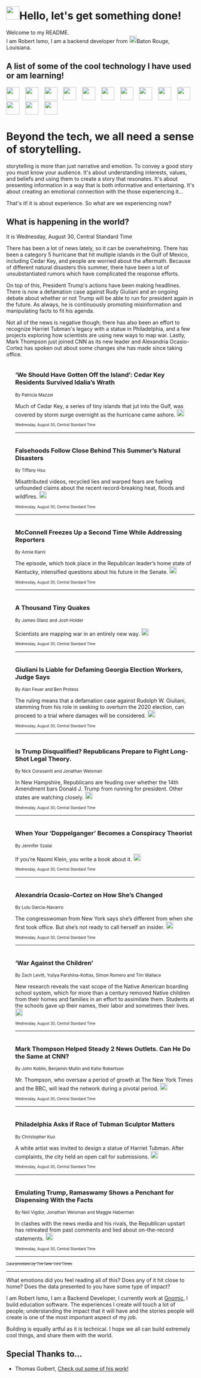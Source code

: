 <h1><img src="https://emojis.slackmojis.com/emojis/images/1643514375/3493/hot-coffee.gif?1643514375" width="35"/>Hello, let's get something done!</h1>

<p>Welcome to my README.<br/>
I am Robert Ismo, I am a backend developer from <img src="https://emojis.slackmojis.com/emojis/images/1638395689/50435/moulin_rouge.png?1638395689" width="20"/>Baton Rouge, Louisiana.</p>
<h2>A list of some of the cool technology I have used or am learning!</h2>
<p>
<img src="https://emojis.slackmojis.com/emojis/images/1643516091/21142/meow_bongotap.gif?1643516091" width="35" alt="">
<img src="https://img.shields.io/badge/Favorite%20Frontend%20Framework-SvelteKit-f83903" alt="">
<img src="https://img.shields.io/badge/Second%20Favorite-Vue-40b581" alt="">
<img src="https://img.shields.io/badge/Most%20Used%20Runtime-Nodejs-78b061" alt="">
<img src="https://emojis.slackmojis.com/emojis/images/1643517416/34482/fire.gif?1643517416" width="35" alt="">
<img src="https://img.shields.io/badge/Javascript%20But%20Better-Typescript-0078ca" alt="">
<img src="https://img.shields.io/badge/Favorite%20Language-Elixir-3e244d" alt="">
<img src="https://img.shields.io/badge/Containerize%20Everything-Docker-6ac9ef" alt="">
<img src="https://emojis.slackmojis.com/emojis/images/1643514596/5999/meow_party.gif?1643514596" width="35" alt="">
<img src="https://img.shields.io/badge/API%20Love%20Language-Graphql-de32a5" alt="">
<img src="https://img.shields.io/badge/Our%20Favorite%20Version%20Controller-Git-e94f33" alt="">
<img src="https://img.shields.io/badge/Favorite%20Database-Redis-d42d1d" alt="">
<img src="https://emojis.slackmojis.com/emojis/images/1643514559/5584/deployparrot.gif?1643514559" width="35" alt="">
<img src="https://img.shields.io/badge/Container%20Interstate-RabbitMQ-f66200" alt="">
<img src="https://img.shields.io/badge/Gotta%20Learn-Kubernetes-316adf" alt="">
<img src="https://img.shields.io/badge/Really%20Mature%20Now-WASM-654fef" alt="">
<img src="https://emojis.slackmojis.com/emojis/images/1666642497/61942/dance_vibe.gif?1666642497" width="35" alt="">
<img src="https://img.shields.io/badge/For%20My%20M1-ARM64-657d96" alt="">
<img src="https://img.shields.io/badge/Loving%20This%20So%20Much-TailwindCSS-17bcb5" alt="">
<img src="https://img.shields.io/badge/Cool%20Build%20Tool-Vite-f9cb24" alt="">
<img src="https://emojis.slackmojis.com/emojis/images/1669231376/62819/working-on-it.gif?1669231376" width="35" alt="">
<img src="https://img.shields.io/badge/Fun%20and%20Easy%20Database-MongoDB-5f8c49" alt="">
<img src="https://img.shields.io/badge/JS%20Life%20Support-NPM-c73737" alt="">
<img src="https://img.shields.io/badge/I%20Liked%20It-DynamoDB-0073b9" alt="">
<img src="https://emojis.slackmojis.com/emojis/images/1643514045/46/question.gif?1643514045" width="35" alt="">
<img src="https://img.shields.io/badge/cool-React-60d6f9" alt="">
<img src="https://img.shields.io/badge/Future%20Big%20Project-Lambda-f37e00" alt="">
<img src="https://img.shields.io/badge/NPM%20But%20Better-PNPM-f1aa07" alt="">
<img src="https://emojis.slackmojis.com/emojis/images/1643514943/9662/fbwow.gif?1643514943" width="35" alt="">
<img src="https://img.shields.io/badge/First%20Language-C-662079" alt="">
<img src="https://img.shields.io/badge/Where%20I%20Deploy%20Frontend-Vercel-000000" alt="">
<img src="https://img.shields.io/badge/Who%20Does%20not%20Want%20an%20App-Swift-f9492a" alt="">
<img src="https://emojis.slackmojis.com/emojis/images/1643514058/151/javascript.png?1643514058" width="35" alt="">
<img src="https://img.shields.io/badge/cool-Python-fbd542" alt="">
<img src="https://img.shields.io/badge/Favorite%20Something-Stripe-656cdc" alt="">
<img src="https://img.shields.io/badge/Of%20Course-HTML5-ed6327" alt="">
<img src="https://emojis.slackmojis.com/emojis/images/1660415405/60731/bomb.gif?1660415405" width="35" alt="">
<img src="https://img.shields.io/badge/hate-CSS-2964ec" alt="">
<img src="https://img.shields.io/badge/Learning-CircleCI-141215" alt="">
<img src="https://img.shields.io/badge/Learning-Rust-fbbb3b" alt="">
<img src="https://emojis.slackmojis.com/emojis/images/1660415397/60712/writing-hand.gif?1660415397" width="35" alt="">
<img src="https://img.shields.io/badge/Dev%20Browser%20of%20Choice-Firefox-cc4e26" alt="">
<img src="https://img.shields.io/badge/Recoverying%20From%20Windows-UNIX-1781e3" alt="">
<img src="https://img.shields.io/badge/LOVE-LogSeq-90c1c2" alt="">
<img src="https://emojis.slackmojis.com/emojis/images/1643514066/223/kirby.gif?1643514066" width="35" alt="">
<img src="https://img.shields.io/badge/Daily%20Driver-MacOS-e6e6e8" alt="">
<img src="https://img.shields.io/badge/Git%20Server-Github-000000" alt="">
<img src="https://img.shields.io/badge/enjoyable-EC2-f17428" alt="">
<img src="https://emojis.slackmojis.com/emojis/images/1643514239/2069/excited.gif?1643514239" width="35" alt="">
</p>
<h1>Beyond the tech, we all need a sense of storytelling.</h1>
<p>storytelling is more than just narrative and emotion. To convey a good story you must know your audience. It's about understanding interests, values, and beliefs and using them to create a story that resonates. It's about presenting information in a way that is both informative and entertaining. It's about creating an emotional connection with the those experiencing it...</p>
<p>That's it! it is about experience. So what are we experiencing now?</p>
<h2>What is happening in the world?</h2>
<p>It is Wednesday, August 30, Central Standard Time</p>
<p>
There has been a lot of news lately, so it can be overwhelming. There has been a category 5 hurricane that hit multiple islands in the Gulf of Mexico, including Cedar Key, and people are worried about the aftermath. Because of different natural disasters this summer, there have been a lot of unsubstantiated rumors which have complicated the response efforts. 

On top of this, President Trump&#39;s actions have been making headlines. There is now a defamation case against Rudy Giuliani and an ongoing debate about whether or not Trump will be able to run for president again in the future. As always, he is continuously promoting misinformation and manipulating facts to fit his agenda. 

Not all of the news is negative though; there has also been an effort to recognize Harriet Tubman&#39;s legacy with a statue in Philadelphia, and a few projects exploring how scientists are using new ways to map war. Lastly, Mark Thompson just joined CNN as its new leader and Alexandria Ocasio-Cortez has spoken out about some changes she has made since taking office.</p>
<ol>
<img src="https://img.shields.io/badge/-us-blue" alt="">
<h3>‘We Should Have Gotten Off the Island’: Cedar Key Residents Survived Idalia’s Wrath</h3>
<sub>By Patricia Mazzei</sub>
<p>Much of Cedar Key, a series of tiny islands that jut into the Gulf, was covered by storm surge overnight as the hurricane came ashore.  <a href="https://nyti.ms/3OWi4ts"><img src="https://developer.nytimes.com/files/poweredby_nytimes_30b.png?v=1583354208352" height="20"></a></p>
<sub><sub>Wednesday, August 30, Central Standard Time</sub></sub>
<hr/>
<img src="https://img.shields.io/badge/-business-blue" alt="">
<h3>Falsehoods Follow Close Behind This Summer’s Natural Disasters</h3>
<sub>By Tiffany Hsu</sub>
<p>Misattributed videos, recycled lies and warped fears are fueling unfounded claims about the recent record-breaking heat, floods and wildfires.  <a href="https://nyti.ms/3qIvBgg"><img src="https://developer.nytimes.com/files/poweredby_nytimes_30b.png?v=1583354208352" height="20"></a></p>
<sub><sub>Wednesday, August 30, Central Standard Time</sub></sub>
<hr/>
<img src="https://img.shields.io/badge/-us-blue" alt="">
<h3>McConnell Freezes Up a Second Time While Addressing Reporters</h3>
<sub>By Annie Karni</sub>
<p>The episode, which took place in the Republican leader’s home state of Kentucky, intensified questions about his future in the Senate.  <a href="https://nyti.ms/3R11RWA"><img src="https://developer.nytimes.com/files/poweredby_nytimes_30b.png?v=1583354208352" height="20"></a></p>
<sub><sub>Wednesday, August 30, Central Standard Time</sub></sub>
<hr/>
<img src="https://img.shields.io/badge/-world-blue" alt="">
<h3>A Thousand Tiny Quakes</h3>
<sub>By James Glanz and Josh Holder</sub>
<p>Scientists are mapping war in an entirely new way.  <a href="https://nyti.ms/3P09l9L"><img src="https://developer.nytimes.com/files/poweredby_nytimes_30b.png?v=1583354208352" height="20"></a></p>
<sub><sub>Wednesday, August 30, Central Standard Time</sub></sub>
<hr/>
<img src="https://img.shields.io/badge/-us-blue" alt="">
<h3>Giuliani Is Liable for Defaming Georgia Election Workers, Judge Says</h3>
<sub>By Alan Feuer and Ben Protess</sub>
<p>The ruling means that a defamation case against Rudolph W. Giuliani, stemming from his role in seeking to overturn the 2020 election, can proceed to a trial where damages will be considered.  <a href="https://nyti.ms/47Xa4kH"><img src="https://developer.nytimes.com/files/poweredby_nytimes_30b.png?v=1583354208352" height="20"></a></p>
<sub><sub>Wednesday, August 30, Central Standard Time</sub></sub>
<hr/>
<img src="https://img.shields.io/badge/-us-blue" alt="">
<h3>Is Trump Disqualified? Republicans Prepare to Fight Long-Shot Legal Theory.</h3>
<sub>By Nick Corasaniti and Jonathan Weisman</sub>
<p>In New Hampshire, Republicans are feuding over whether the 14th Amendment bars Donald J. Trump from running for president. Other states are watching closely.  <a href="https://nyti.ms/3OXI5bJ"><img src="https://developer.nytimes.com/files/poweredby_nytimes_30b.png?v=1583354208352" height="20"></a></p>
<sub><sub>Wednesday, August 30, Central Standard Time</sub></sub>
<hr/>
<img src="https://img.shields.io/badge/-magazine-blue" alt="">
<h3>When Your ‘Doppelganger’ Becomes a Conspiracy Theorist</h3>
<sub>By Jennifer Szalai</sub>
<p>If you’re Naomi Klein, you write a book about it.  <a href="https://nyti.ms/44xf4t6"><img src="https://developer.nytimes.com/files/poweredby_nytimes_30b.png?v=1583354208352" height="20"></a></p>
<sub><sub>Wednesday, August 30, Central Standard Time</sub></sub>
<hr/>
<img src="https://img.shields.io/badge/-us-blue" alt="">
<h3>Alexandria Ocasio-Cortez on How She’s Changed</h3>
<sub>By Lulu Garcia-Navarro</sub>
<p>The congresswoman from New York says she’s different from when she first took office. But she’s not ready to call herself an insider.  <a href="https://nyti.ms/3QZaEYU"><img src="https://developer.nytimes.com/files/poweredby_nytimes_30b.png?v=1583354208352" height="20"></a></p>
<sub><sub>Wednesday, August 30, Central Standard Time</sub></sub>
<hr/>
<img src="https://img.shields.io/badge/-us-blue" alt="">
<h3>‘War Against the Children’</h3>
<sub>By Zach Levitt, Yuliya Parshina-Kottas, Simon Romero and Tim Wallace</sub>
<p>New research reveals the vast scope of the Native American boarding school system, which for more than a century removed Native children from their homes and families in an effort to assimilate them. Students at the schools gave up their names, their labor and sometimes their lives.  <a href="https://nyti.ms/3qXvm0D"><img src="https://developer.nytimes.com/files/poweredby_nytimes_30b.png?v=1583354208352" height="20"></a></p>
<sub><sub>Wednesday, August 30, Central Standard Time</sub></sub>
<hr/>
<img src="https://img.shields.io/badge/-business-blue" alt="">
<h3>Mark Thompson Helped Steady 2 News Outlets. Can He Do the Same at CNN?</h3>
<sub>By John Koblin, Benjamin Mullin and Katie Robertson</sub>
<p>Mr. Thompson, who oversaw a period of growth at The New York Times and the BBC, will lead the network during a pivotal period.  <a href="https://nyti.ms/3qSrT3z"><img src="https://developer.nytimes.com/files/poweredby_nytimes_30b.png?v=1583354208352" height="20"></a></p>
<sub><sub>Wednesday, August 30, Central Standard Time</sub></sub>
<hr/>
<img src="https://img.shields.io/badge/-arts-blue" alt="">
<h3>Philadelphia Asks if Race of Tubman Sculptor Matters</h3>
<sub>By Christopher Kuo</sub>
<p>A white artist was invited to design a statue of Harriet Tubman. After complaints, the city held an open call for submissions.  <a href="https://nyti.ms/44wRQmQ"><img src="https://developer.nytimes.com/files/poweredby_nytimes_30b.png?v=1583354208352" height="20"></a></p>
<sub><sub>Wednesday, August 30, Central Standard Time</sub></sub>
<hr/>
<img src="https://img.shields.io/badge/-us-blue" alt="">
<h3>Emulating Trump, Ramaswamy Shows a Penchant for Dispensing With the Facts</h3>
<sub>By Neil Vigdor, Jonathan Weisman and Maggie Haberman</sub>
<p>In clashes with the news media and his rivals, the Republican upstart has retreated from past comments and lied about on-the-record statements.  <a href="https://nyti.ms/47QLZfh"><img src="https://developer.nytimes.com/files/poweredby_nytimes_30b.png?v=1583354208352" height="20"></a></p>
<sub><sub>Wednesday, August 30, Central Standard Time</sub></sub>
<hr/>
</ol>
<a href="https://developer.nytimes.com"><sub><sub>Data provided by The New York Times</sub></sub></a>
<hr/>
<p>What emotions did you feel reading all of this? Does any of it hit close to home? Does the data presented to you have some type of impact?</p>
<p>I am Robert Ismo, I am a Backend Developer, I currently work at <a href="https://gnomic.education/">Gnomic</a>, I build education software. The experiences I create will touch a lot of people; understanding the impact that it will have and the stories people will create is one of the most important aspect of my job.</p>
<p>Building is equally artful as it is technical. I hope we all can build extremely cool things, and share them with the world.</p>
<h2>Special Thanks to...</h2>
<ul>
<li>Thomas Guibert, <a href="https://github.com/thmsgbrt/thmsgbrt">Check out some of his work!</a></li>
</ul>